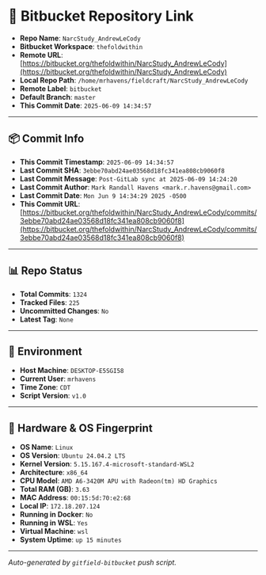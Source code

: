 # 🔗 Bitbucket Repository Link

- **Repo Name**: `NarcStudy_AndrewLeCody`
- **Bitbucket Workspace**: `thefoldwithin`
- **Remote URL**: [https://bitbucket.org/thefoldwithin/NarcStudy_AndrewLeCody](https://bitbucket.org/thefoldwithin/NarcStudy_AndrewLeCody)
- **Local Repo Path**: `/home/mrhavens/fieldcraft/NarcStudy_AndrewLeCody`
- **Remote Label**: `bitbucket`
- **Default Branch**: `master`
- **This Commit Date**: `2025-06-09 14:34:57`

---

## 📦 Commit Info

- **This Commit Timestamp**: `2025-06-09 14:34:57`
- **Last Commit SHA**: `3ebbe70abd24ae03568d18fc341ea808cb9060f8`
- **Last Commit Message**: `Post-GitLab sync at 2025-06-09 14:24:20`
- **Last Commit Author**: `Mark Randall Havens <mark.r.havens@gmail.com>`
- **Last Commit Date**: `Mon Jun 9 14:34:29 2025 -0500`
- **This Commit URL**: [https://bitbucket.org/thefoldwithin/NarcStudy_AndrewLeCody/commits/3ebbe70abd24ae03568d18fc341ea808cb9060f8](https://bitbucket.org/thefoldwithin/NarcStudy_AndrewLeCody/commits/3ebbe70abd24ae03568d18fc341ea808cb9060f8)

---

## 📊 Repo Status

- **Total Commits**: `1324`
- **Tracked Files**: `225`
- **Uncommitted Changes**: `No`
- **Latest Tag**: `None`

---

## 🧭 Environment

- **Host Machine**: `DESKTOP-E5SGI58`
- **Current User**: `mrhavens`
- **Time Zone**: `CDT`
- **Script Version**: `v1.0`

---

## 🧬 Hardware & OS Fingerprint

- **OS Name**: `Linux`
- **OS Version**: `Ubuntu 24.04.2 LTS`
- **Kernel Version**: `5.15.167.4-microsoft-standard-WSL2`
- **Architecture**: `x86_64`
- **CPU Model**: `AMD A6-3420M APU with Radeon(tm) HD Graphics`
- **Total RAM (GB)**: `3.63`
- **MAC Address**: `00:15:5d:70:e2:68`
- **Local IP**: `172.18.207.124`
- **Running in Docker**: `No`
- **Running in WSL**: `Yes`
- **Virtual Machine**: `wsl`
- **System Uptime**: `up 15 minutes`

---

_Auto-generated by `gitfield-bitbucket` push script._
